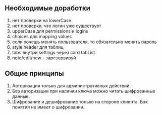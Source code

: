 ## Необходимые доработки

1. нет проверки на lowerCase
1. нет проверки, что логин уже существует
1. upperCase для permissions и logins
1. choices для mapping values
1. если хочешь менять пользователя, то обязательно менять пароль
1. style header для таблиц
1. tabs внутри settings через card tabList
1. note/edit/new - зарезервируй

## Общие принципы

1. Авторизация только для административных действий.
1. Без авторизации при наличии ключа можно читать шифрованные данные.
1. Шифрование и дешифрование только на стороне клиента. Бэк понятия не имеет о шифровании.
